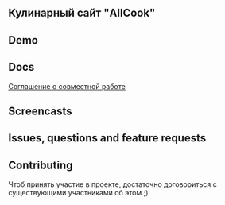 ## Кулинарный сайт "AllCook"

## Demo

## Docs
[Соглашение о совместной работе](https://github.com/altiore/allcook/wiki/%D0%A1%D0%BE%D0%B3%D0%BB%D0%B0%D1%88%D0%B5%D0%BD%D0%B8%D0%B5-%D0%BE-%D1%81%D0%BE%D0%B2%D0%BC%D0%B5%D1%81%D1%82%D0%BD%D0%BE%D0%B9-%D1%80%D0%B0%D0%B1%D0%BE%D1%82%D0%B5)

## Screencasts

## Issues, questions and feature requests

## Contributing

Чтоб принять участие в проекте, достаточно договориться с существующими участниками об этом ;)
